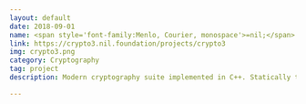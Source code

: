 ```yaml
---
layout: default
date: 2018-09-01
name: <span style='font-family:Menlo, Courier, monospace'>=nil;</span> Crypto3 Cryptography Suite
link: https://crypto3.nil.foundation/projects/crypto3
img: crypto3.png
category: Cryptography
tag: project
description: Modern cryptography suite implemented in C++. Statically typed, C++14, stack-only. Includes permutative, public key, zero-knowledge cryptograhy along with verifiable delay functions, threshold schemes and cryptographic accumulators.

---
```

